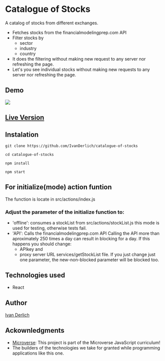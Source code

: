# Catalogue of Stocks
  A catalog of stocks from different exchanges.  
  - Fetches stocks from the financialmodelingprep.com API
  - Filter stocks by
    - sector
    - industry
    - country
  - It does the filtering without making new request to any server nor refreshing the page.
  - Let's you see individual stocks without making new requests to any server nor refreshing the page.

## Demo

![](/README/1.png)

## [Live Version](https://api-react-ivanderlich.herokuapp.com/)

## Instalation

    git clone https://github.com/IvanDerlich/catalogue-of-stocks

    cd catalogue-of-stocks

    npm install

    npm start

## For initialize(mode) action funtion

  The function is locate in src/actions/index.js

### Adjust the parameter of the initialize function to:
  - 'offline': consumes a stockList from src/actions/stockList.js
    this mode is used for testing, otherwise tests fail.
  - 'API': Calls the financialmodelingprep.com API
    Calling the API more than aproximately 250 times a day can result in blocking for a day.
    If this happens you should change:
      - APIkey and
      - proxy server URL
    services/getStockList file.
    If you just change just one parameter, the new-non-blocked parameter
    will be blocked too.

## Technologies used

  - React

## Author

[Ivan Derlich](https://www.ivanderlich.com)

## Ackownledgments
  
- [Microverse](https://www.microverse.org/):   This project is part of the Microverse JavaScript curriculum!
- The builders of the technologies we take for granted while programming applications like this one.